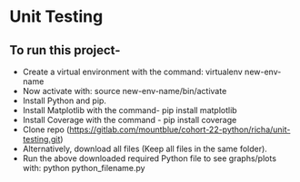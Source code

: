 # Unit Testing

## To run this project-
* Create a virtual environment with the command: virtualenv new-env-name
* Now activate with: source new-env-name/bin/activate
* Install Python and pip.
* Install Matplotlib with the command- pip install matplotlib
* Install Coverage with the command - pip install coverage
* Clone repo (https://gitlab.com/mountblue/cohort-22-python/richa/unit-testing.git)
* Alternatively, download all files (Keep all files in the same folder).
* Run the above downloaded required Python file to see graphs/plots with: python python_filename.py